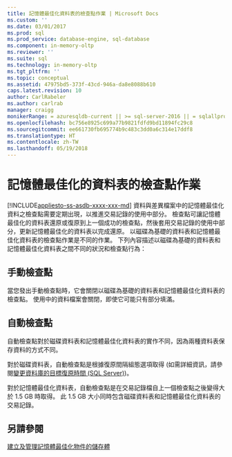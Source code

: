 ```yaml
---
title: 記憶體最佳化資料表的檢查點作業 | Microsoft Docs
ms.custom: ''
ms.date: 03/01/2017
ms.prod: sql
ms.prod_service: database-engine, sql-database
ms.component: in-memory-oltp
ms.reviewer: ''
ms.suite: sql
ms.technology: in-memory-oltp
ms.tgt_pltfrm: ''
ms.topic: conceptual
ms.assetid: 47975bd5-373f-43cd-946a-da8e8088b610
caps.latest.revision: 10
author: CarlRabeler
ms.author: carlrab
manager: craigg
monikerRange: = azuresqldb-current || >= sql-server-2016 || = sqlallproducts-allversions
ms.openlocfilehash: bc756e8925c699a77b9821fdfd9bd11894fc29c8
ms.sourcegitcommit: ee661730fb695774b9c483c3dd0a6c314e17ddf8
ms.translationtype: HT
ms.contentlocale: zh-TW
ms.lasthandoff: 05/19/2018
---
```

# <a name="checkpoint-operation-for-memory-optimized-tables"></a>記憶體最佳化的資料表的檢查點作業
[!INCLUDE[appliesto-ss-asdb-xxxx-xxx-md](../../includes/appliesto-ss-asdb-xxxx-xxx-md.md)]
  資料與差異檔案中的記憶體最佳化資料之檢查點需要定期出現，以推進交易記錄的使用中部分。 檢查點可讓記憶體最佳化的資料表還原或復原到上一個成功的檢查點，然後套用交易記錄的使用中部分，更新記憶體最佳化的資料表以完成還原。 以磁碟為基礎的資料表和記憶體最佳化資料表的檢查點作業是不同的作業。 下列內容描述以磁碟為基礎的資料表和記憶體最佳化資料表之間不同的狀況和檢查點行為：  
  
## <a name="manual-checkpoint"></a>手動檢查點  
 當您發出手動檢查點時，它會關閉以磁碟為基礎的資料表和記憶體最佳化資料表的檢查點。 使用中的資料檔案會關閉，即使它可能只有部分填滿。  
  
## <a name="automatic-checkpoint"></a>自動檢查點  
 自動檢查點對於磁碟資料表和記憶體最佳化資料表的實作不同，因為兩種資料表保存資料的方式不同。  
  
 對於磁碟資料表，自動檢查點是根據復原間隔組態選項取得 (如需詳細資訊，請參閱[變更資料庫的目標復原時間 &#40;SQL Server&#41;](../../relational-databases/logs/change-the-target-recovery-time-of-a-database-sql-server.md))。  
  
 對於記憶體最佳化資料表，自動檢查點是在交易記錄檔自上一個檢查點之後變得大於 1.5 GB 時取得。 此 1.5 GB 大小同時包含磁碟資料表和記憶體最佳化資料表的交易記錄。  
  
## <a name="see-also"></a>另請參閱  
 [建立及管理記憶體最佳化物件的儲存體](../../relational-databases/in-memory-oltp/creating-and-managing-storage-for-memory-optimized-objects.md)  
  
  
